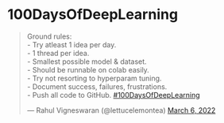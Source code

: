 # 100DaysOfDeepLearning

<blockquote class="twitter-tweet" data-theme="light"><p lang="en" dir="ltr">Ground rules:<br>- Try atleast 1 idea per day.<br>- 1 thread per idea.<br>- Smallest possible model &amp; dataset.<br>- Should be runnable on colab easily.<br>- Try not resorting to hyperparam tuning.<br>- Document success, failures, frustrations.<br>- Push all code to GitHub. <a href="https://twitter.com/hashtag/100DaysOfDeepLearning?src=hash&amp;ref_src=twsrc%5Etfw">#100DaysOfDeepLearning</a></p>&mdash; Rahul Vigneswaran (@lettucelemontea) <a href="https://twitter.com/lettucelemontea/status/1500482894518972416?ref_src=twsrc%5Etfw">March 6, 2022</a></blockquote>
